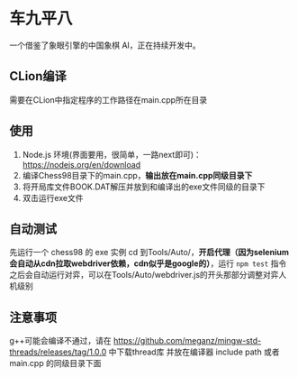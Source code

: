 # 车九平八

一个借鉴了象眼引擎的中国象棋 AI，正在持续开发中。

## CLion编译

需要在CLion中指定程序的工作路径在main.cpp所在目录

## 使用

1. Node.js 环境(界面要用，很简单，一路next即可)：https://nodejs.org/en/download
2. 编译Chess98目录下的main.cpp，**输出放在main.cpp同级目录下**
3. 将开局库文件BOOK.DAT解压并放到和编译出的exe文件同级的目录下
4. 双击运行exe文件

## 自动测试

先运行一个 chess98 的 exe 实例
cd 到Tools/Auto/，**开启代理（因为selenium会自动从cdn拉取webdriver依赖，cdn似乎是google的）**，运行 `npm test` 指令
之后会自动运行对弈，可以在Tools/Auto/webdriver.js的开头那部分调整对弈人机级别

## 注意事项

g++可能会编译不通过，请在 https://github.com/meganz/mingw-std-threads/releases/tag/1.0.0 中下载thread库
并放在编译器 include path 或者 main.cpp 的同级目录下面
